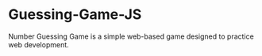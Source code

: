 # Guessing-Game-JS
Number Guessing Game is a simple web-based game designed to practice web development.
